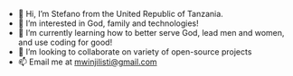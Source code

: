 - 👋 Hi, I’m Stefano from the United Republic of Tanzania.
- 👀 I’m interested in God, family and technologies!
- 🌱 I’m currently learning how to better serve God, lead men and women, and use coding for good!
- 💞️ I’m looking to collaborate on variety of open-source projects
- 📫 Email me at mwinjilisti@gmail.com

<!---
mtangoo/mtangoo is a ✨ special ✨ repository because its `README.md` (this file) appears on your GitHub profile.
You can click the Preview link to take a look at your changes.
--->
